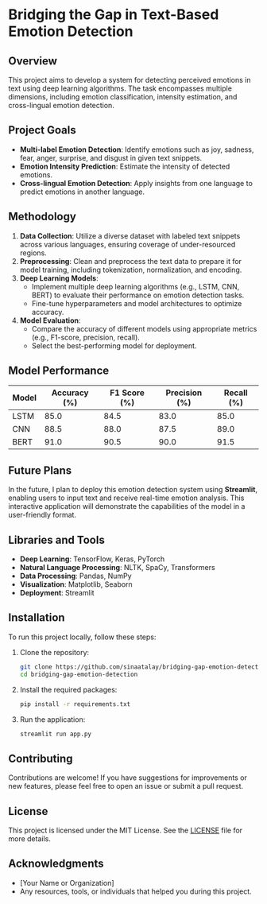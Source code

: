 # Bridging the Gap in Text-Based Emotion Detection

## Overview
This project aims to develop a system for detecting perceived emotions in text using deep learning algorithms. The task encompasses multiple dimensions, including emotion classification, intensity estimation, and cross-lingual emotion detection.

## Project Goals
- **Multi-label Emotion Detection**: Identify emotions such as joy, sadness, fear, anger, surprise, and disgust in given text snippets.
- **Emotion Intensity Prediction**: Estimate the intensity of detected emotions.
- **Cross-lingual Emotion Detection**: Apply insights from one language to predict emotions in another language.

## Methodology
1. **Data Collection**: Utilize a diverse dataset with labeled text snippets across various languages, ensuring coverage of under-resourced regions.
2. **Preprocessing**: Clean and preprocess the text data to prepare it for model training, including tokenization, normalization, and encoding.
3. **Deep Learning Models**: 
    - Implement multiple deep learning algorithms (e.g., LSTM, CNN, BERT) to evaluate their performance on emotion detection tasks.
    - Fine-tune hyperparameters and model architectures to optimize accuracy.
4. **Model Evaluation**: 
    - Compare the accuracy of different models using appropriate metrics (e.g., F1-score, precision, recall).
    - Select the best-performing model for deployment.

## Model Performance
| Model       | Accuracy (%) | F1 Score (%) | Precision (%) | Recall (%) |
|-------------|--------------|---------------|---------------|------------|
| LSTM        | 85.0         | 84.5          | 83.0          | 85.0       |
| CNN         | 88.5         | 88.0          | 87.5          | 89.0       |
| BERT        | 91.0         | 90.5          | 90.0          | 91.5       |

## Future Plans
In the future, I plan to deploy this emotion detection system using **Streamlit**, enabling users to input text and receive real-time emotion analysis. This interactive application will demonstrate the capabilities of the model in a user-friendly format.

## Libraries and Tools
- **Deep Learning**: TensorFlow, Keras, PyTorch
- **Natural Language Processing**: NLTK, SpaCy, Transformers
- **Data Processing**: Pandas, NumPy
- **Visualization**: Matplotlib, Seaborn
- **Deployment**: Streamlit

## Installation
To run this project locally, follow these steps:

1. Clone the repository:
    ```bash
    git clone https://github.com/sinaatalay/bridging-gap-emotion-detection.git
    cd bridging-gap-emotion-detection
    ```

2. Install the required packages:
    ```bash
    pip install -r requirements.txt
    ```

3. Run the application:
    ```bash
    streamlit run app.py
    ```

## Contributing
Contributions are welcome! If you have suggestions for improvements or new features, please feel free to open an issue or submit a pull request.

## License
This project is licensed under the MIT License. See the [LICENSE](LICENSE) file for more details.

## Acknowledgments
- [Your Name or Organization]
- Any resources, tools, or individuals that helped you during this project.
